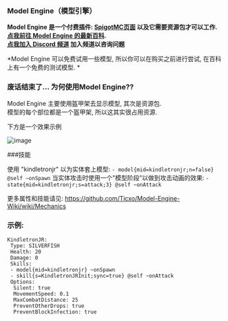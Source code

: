 ### Model Engine（模型引擎）
**Model Engine 是一个付费插件: [SpigotMC页面](https://www.spigotmc.org/resources/conxeptworks-model-engine%E2%80%94ultimate-entity-model-manager-1-14-1-16-5.79477/) 以及它需要资源包才可以工作.  
[点我前往 Model Engine 的最新百科](https://github.com/Ticxo/Model-Engine-Wiki).  
[点我加入 Discord 频道](https://discord.gg/vbdyuac) 加入频道以咨询问题**

*Model Engine 可以免费试用一些模型, 所以你可以在购买之前进行尝试, 在百科上有一个免费的测试模型. *

### 废话结束了... 为何使用Model Engine??

Model Engine 主要使用盔甲架去显示模型, 其次是资源包.  
模型的每个部位都是一个盔甲架, 所以这其实很占用资源.

下方是一个效果示例

![image](uploads/5862ab1f31634ae0211a3c226d834540/image.png)

###技能

使用 "kindletronjr" 以为实体套上模型:
`- model{mid=kindletronjr;n=false} @self ~onSpawn`
当实体攻击时使用一个"模型阶段"以做到攻击动画的效果:
`- state{mid=kindletronjr;s=attack;3} @self ~onAttack`

更多属性和技能请见:
https://github.com/Ticxo/Model-Engine-Wiki/wiki/Mechanics

### 示例:

```
KindletronJR:
 Type: SILVERFISH
 Health: 20
 Damage: 0
 Skills:
 - model{mid=kindletronjr} ~onSpawn
 - skill{s=KindletronJRInit;sync=true} @self ~onAttack
 Options:
  Silent: true
  MovementSpeed: 0.1
  MaxCombatDistance: 25
  PreventOtherDrops: true
  PreventBlockInfection: true
```
